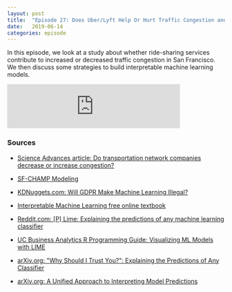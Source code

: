 ```yaml
---
layout: post
title:  "Episode 27: Does Uber/Lyft Help Or Hurt Traffic Congestion and Machine Learning Interpretability"
date:   2019-06-14
categories: episode
---
```


In this episode, we look at a study about whether ride-sharing services contribute to increased or decreased traffic congestion in San Francisco. We then discuss some strategies to build interpretable machine learning models.

<iframe src="https://anchor.fm/databytes/embed/episodes/27-Does-UberLyft-Help-Or-Hurt-Traffic-Congestion-and-Machine-Learning-Interpretability-e4af56" height="102px" width="400px" frameborder="0" scrolling="no"></iframe>

### Sources

* [Science Advances article: Do transportation network companies decrease or increase congestion?](https://advances.sciencemag.org/content/5/5/eaau2670/tab-pdf)

* [SF-CHAMP Modeling](https://www.sfcta.org/sf-champ-modeling)

* [KDNuggets.com: Will GDPR Make Machine Learning Illegal?](https://www.kdnuggets.com/2018/03/gdpr-machine-learning-illegal.html)

* [Interpretable Machine Learning free online textbook](https://christophm.github.io/interpretable-ml-book/)

* [Reddit.com: [P] Lime: Explaining the predictions of any machine learning classifier](https://www.reddit.com/r/MachineLearning/comments/7w46zv/p_lime_explaining_the_predictions_of_any_machine/)

* [UC Business Analytics R Programming Guide: Visualizing ML Models with LIME](https://uc-r.github.io/lime)

* [arXiv.org: "Why Should I Trust You?": Explaining the Predictions of Any Classifier](https://arxiv.org/abs/1602.04938)

* [arXiv.org: A Unified Approach to Interpreting Model Predictions](https://arxiv.org/abs/1705.07874)